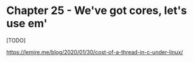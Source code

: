 

# Chapter 25 - We've got cores, let's use em'

[TODO]

https://lemire.me/blog/2020/01/30/cost-of-a-thread-in-c-under-linux/
